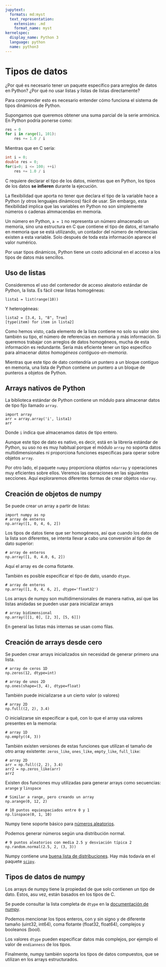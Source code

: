 ```yaml
---
jupytext:
  formats: md:myst
  text_representation:
    extension: .md
    format_name: myst
kernelspec:
  display_name: Python 3
  language: python
  name: python3
---
```


# Tipos de datos

¿Por qué es necesario tener un paquete específico para arreglos de datos
en Python? ¿Por qué no usar listas y listas de listas directamente?

Para comprender esto es necesario entender cómo funciona el sistema
de tipos dinámicos de Python.

Supongamos que queremos obtener una suma parcial de la serie armónica.
En Python podría ponerse como:

```python
res = 0
for i in range(1, 101):
    res += 1.0 / i
```

Mientras que en C sería:

```c
int i = 0;
double res = 0;
for(i=0; i <= 100; ++i) 
    res += 1.0 / i
```

C requiere declarar el tipo de los datos, mientras que en Python,
los tipos de los datos **se infieren** durante la ejecución.

La flexibilidad que aporta no tener que declara el tipo de la variable
hace a Python (y otros lenguajes dinámicos) fácil de usar.
Sin embargo, esta flexibilidad implica que las variables en Python no
son simplemente números o cadenas almmacendas en memoria. 

Un número en Python, `a = 1` no representa un número almacenado un memoria,
sino una estructura en C que contiene el tipo de datos, el tamaño en memoria 
que se está utilizando, un contador del número de referencias existen a esta
variable. Solo después de toda esta información aparece el valor numérico.

Por usar tipos dinámicos, Python tiene un costo adicional en el acceso 
a los tipos de datos más sencillos.

## Uso de listas

Consideremos el uso del contenedor de acceso aleatorio estándar de Python,
la lista. Es fácil crear listas homogéneas:

```{code-cell} ipython3
lista1 = list(range(10))
```

Y heterogéneas:


```{code-cell} ipython3
lista2 = [3.4, 1, "8", True]
[type(item) for item in lista2]
```

Como hemos visto, cada elemento de la lista contiene no solo su valor
sino también su tipo, el número de referencias en memoria y más información.
Si queremos trabajar con arreglos de datos homogéneos, mucha 
de esta información es redundante. Sería más eficiente tener un tipo
específico para almacenar *datos homogéneos contiguos-en-memoria*.

Mientras que este tipo de dato contendría un puntero a un bloque contiguo
en memoria, una lista de Python contiene un puntero a un bloque de punteros
a objetos de Python.

## Arrays nativos de Python

La biblioteca estándar de Python contiene un módulo para almacenar
datos de tipo fijo llamado `array`.

```{code-cell} ipython3
import array
arr = array.array('i', lista1)
arr
```

Donde `i` indica que almacenamos datos de tipo entero.

Aunque este tipo de dato es nativo, es decir, está en la librería estándar
de Python, su uso no es muy habitual porque el módulo `array` no soporta
datos multidimensionales ni proporciona funciones específicas para operar
sobre objetos `array`.

Por otro lado, el paquete `numpy` proporciona objetos `ndarray` y operaciones
muy eficientes sobre ellos. Veremos las operaciones en las siguientes secciones.
Aquí exploraremos diferentes formas de crear objetos `ndarray`.

## Creación de objetos de numpy

Se puede crear un array a partir de listas:

```{code-cell} ipython3
import numpy as np
# array de enteros
np.array([1, 0, 4, 6, 2])
```

Los tipos de datos tiene que ser homogéneos, así que cuando los datos
de la lista son diferentes, se intenta llevar a cabo una conversión al 
tipo de dato superior:


```{code-cell} ipython3
# array de enteros
np.array([1, 0, 4.0, 6, 2])
```

Aquí el array es de coma flotante.


También es posible especificar el tipo de dato, usando `dtype`.

```{code-cell} ipython3
# array de enteros
np.array([1, 0, 4, 6, 2], dtype='float32')
```


Los arrays de numpy son multidimensionales de manera nativa, así que
las listas anidadas se pueden usar para inicializar arrays


```{code-cell} ipython3
# array bidimensional
np.array([[1, 0], [2, 3], [5, 6]])
```
En general las listas más internas se usan como filas.

## Creación de arrays desde cero

Se pueden crear arrays inicializados sin necesidad de generar primero una lista.

```{code-cell} ipython3
# array de ceros 1D
np.zeros(12, dtype=int)
```

```{code-cell} ipython3
# array de unos 2D
np.ones(shape=(3, 4), dtype=float)
```

También puede inicializarse a un cierto valor (o valores)
```{code-cell} ipython3
# array 2D
np.full((2, 2), 3.4)
```

O inicializarse sin especificar a qué, con lo que el array usa valores
presentes en la memoria:


```{code-cell} ipython3
# array 1D
np.empty((4, 3))
```

También existen versiones de estas funciones que utilizan el tamaño de otro
array existente: `zeros_like`, `ones_like`, `empty_like`, `full_like`:


```{code-cell} ipython3
# array 2D
arr = np.full((2, 2), 3.4)
arr2 = np.zeros_like(arr)
arr2
```

Existen dos funciones muy utilizadas para generar arrays como secuencias: 
`arange` y `linspace`

```{code-cell} ipython3
# Similar a range, pero creando un array
np.arange(0, 12, 2)
```

```{code-cell} ipython3
# 10 puntos equiespaciados entre 0 y 1
np.linspace(0, 1, 10)
```

Numpy tiene soporte básico para [números aleatorios](https://numpy.org/doc/stable/reference/random/index.html?highlight=random#module-numpy.random).

Podemos generar números según una distribución normal.
```{code-cell} ipython3
# 9 puntos aleatorios con media 2.5 y desviación típica 2
np.random.normal(2.5, 2, (3, 3))
```

Numpy contiene una [buena lista de distribuciones](https://numpy.org/doc/stable/reference/random/generator.html#distributions). Hay más todavía en el 
paquete [`scipy`](https://docs.scipy.org/doc/scipy/reference/stats.html).

## Tipos de datos de numpy

Los arrays de numpy tiene la propiedad de que solo contienen un tipo de dato.
Estos, asu vez, están basados en los tipos de C. 

Se puede consultar la lista completa de `dtype` en la 
[documentación de numpy](https://numpy.org/doc/stable/reference/arrays.dtypes.html). 

Podemos mencionar los tipos enteros, con y sin signo y de diferente 
tamaño (uint32, int64), coma flotante (float32, float64), complejos y booleanos (bool).

Los valores `dtype` pueden especificar datos más complejos, por ejemplo
el valor de `endianness` de los tipos.

Finalmente, numpy también soporta los tipos de datos compuestos, que se utilizan
en los arrays estructurados.

